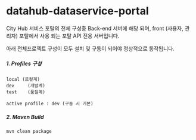 # datahub-dataservice-portal

City Hub 서비스 포탈의 전체 구성중 Back-end 서버에 해당 되며,
front (사용자, 관리자) 포탈에서 사용 되는 포탈 API 전용 서버입니다.

아래 전체프로젝트 구성이 모두 설치 및 구동이 되어야 정상적으로 동작됩니다.


##### **1. Profiles 구성**
```
local (로컬계)
dev 	(개발계)
test 	(품질계)

active profile : dev (구동 시 기본)
```

##### **2. Maven Build**
```
mvn clean package 
```
